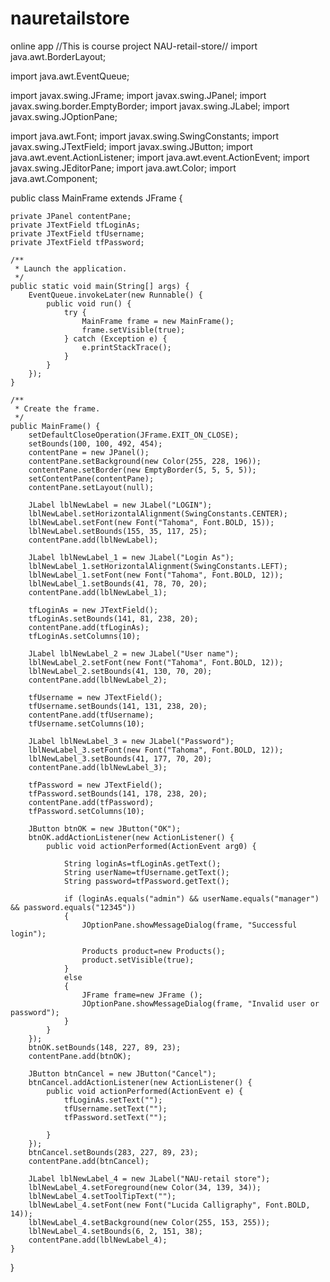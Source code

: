 # nauretailstore
online app
//This is course project NAU-retail-store//
import java.awt.BorderLayout;

import java.awt.EventQueue;

import javax.swing.JFrame;
import javax.swing.JPanel;
import javax.swing.border.EmptyBorder;
import javax.swing.JLabel;
import javax.swing.JOptionPane;

import java.awt.Font;
import javax.swing.SwingConstants;
import javax.swing.JTextField;
import javax.swing.JButton;
import java.awt.event.ActionListener;
import java.awt.event.ActionEvent;
import javax.swing.JEditorPane;
import java.awt.Color;
import java.awt.Component;

public class MainFrame extends JFrame {

	private JPanel contentPane;
	private JTextField tfLoginAs;
	private JTextField tfUsername;
	private JTextField tfPassword;

	/**
	 * Launch the application.
	 */
	public static void main(String[] args) {
		EventQueue.invokeLater(new Runnable() {
			public void run() {
				try {
					MainFrame frame = new MainFrame();
					frame.setVisible(true);
				} catch (Exception e) {
					e.printStackTrace();
				}
			}
		});
	}

	/**
	 * Create the frame.
	 */
	public MainFrame() {
		setDefaultCloseOperation(JFrame.EXIT_ON_CLOSE);
		setBounds(100, 100, 492, 454);
		contentPane = new JPanel();
		contentPane.setBackground(new Color(255, 228, 196));
		contentPane.setBorder(new EmptyBorder(5, 5, 5, 5));
		setContentPane(contentPane);
		contentPane.setLayout(null);
		
		JLabel lblNewLabel = new JLabel("LOGIN");
		lblNewLabel.setHorizontalAlignment(SwingConstants.CENTER);
		lblNewLabel.setFont(new Font("Tahoma", Font.BOLD, 15));
		lblNewLabel.setBounds(155, 35, 117, 25);
		contentPane.add(lblNewLabel);
		
		JLabel lblNewLabel_1 = new JLabel("Login As");
		lblNewLabel_1.setHorizontalAlignment(SwingConstants.LEFT);
		lblNewLabel_1.setFont(new Font("Tahoma", Font.BOLD, 12));
		lblNewLabel_1.setBounds(41, 78, 70, 20);
		contentPane.add(lblNewLabel_1);
		
		tfLoginAs = new JTextField();
		tfLoginAs.setBounds(141, 81, 238, 20);
		contentPane.add(tfLoginAs);
		tfLoginAs.setColumns(10);
		
		JLabel lblNewLabel_2 = new JLabel("User name");
		lblNewLabel_2.setFont(new Font("Tahoma", Font.BOLD, 12));
		lblNewLabel_2.setBounds(41, 130, 70, 20);
		contentPane.add(lblNewLabel_2);
		
		tfUsername = new JTextField();
		tfUsername.setBounds(141, 131, 238, 20);
		contentPane.add(tfUsername);
		tfUsername.setColumns(10);
		
		JLabel lblNewLabel_3 = new JLabel("Password");
		lblNewLabel_3.setFont(new Font("Tahoma", Font.BOLD, 12));
		lblNewLabel_3.setBounds(41, 177, 70, 20);
		contentPane.add(lblNewLabel_3);
		
		tfPassword = new JTextField();
		tfPassword.setBounds(141, 178, 238, 20);
		contentPane.add(tfPassword);
		tfPassword.setColumns(10);
		
		JButton btnOK = new JButton("OK");
		btnOK.addActionListener(new ActionListener() {
			public void actionPerformed(ActionEvent arg0) {
				
				String loginAs=tfLoginAs.getText();
				String userName=tfUsername.getText();
				String password=tfPassword.getText();
				
				if (loginAs.equals("admin") && userName.equals("manager") && password.equals("12345")) 
				{
					JOptionPane.showMessageDialog(frame, "Successful login");
					
					Products product=new Products();
					product.setVisible(true);
				}
				else
				{
					JFrame frame=new JFrame ();
					JOptionPane.showMessageDialog(frame, "Invalid user or password");
				}
			}
		});
		btnOK.setBounds(148, 227, 89, 23);
		contentPane.add(btnOK);
		
		JButton btnCancel = new JButton("Cancel");
		btnCancel.addActionListener(new ActionListener() {
			public void actionPerformed(ActionEvent e) {
				tfLoginAs.setText("");
				tfUsername.setText("");
				tfPassword.setText("");
				
			}
		});
		btnCancel.setBounds(283, 227, 89, 23);
		contentPane.add(btnCancel);
		
		JLabel lblNewLabel_4 = new JLabel("NAU-retail store");
		lblNewLabel_4.setForeground(new Color(34, 139, 34));
		lblNewLabel_4.setToolTipText("");
		lblNewLabel_4.setFont(new Font("Lucida Calligraphy", Font.BOLD, 14));
		lblNewLabel_4.setBackground(new Color(255, 153, 255));
		lblNewLabel_4.setBounds(6, 2, 151, 38);
		contentPane.add(lblNewLabel_4);
	}
}

